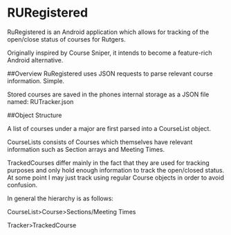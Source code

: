 RURegistered
============

RuRegistered is an Android application which allows for tracking of the open/close status of courses for Rutgers.

Originally inspired by Course Sniper, it intends to become a feature-rich Android alternative.

##Overview
RuRegistered uses JSON requests to parse relevant course information. Simple.

Stored courses are saved in the phones internal storage as a JSON file named: RUTracker.json

##Object Structure

A list of courses under a major are first parsed into a CourseList object.

CourseLists consists of Courses which themselves have relevant information such as Section arrays and Meeting Times.


TrackedCourses differ mainly in the fact that they are used for tracking purposes and only hold enough information to track the open/closed status.
At some point I may just track using regular Course objects in order to avoid confusion.

In general the hierarchy is as follows:

CourseList>Course>Sections/Meeting Times

Tracker>TrackedCourse
